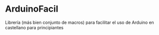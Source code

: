 # ArduinoFacil
Librería (más bien conjunto de macros) para facilitar el uso de Arduino en castellano para principiantes
